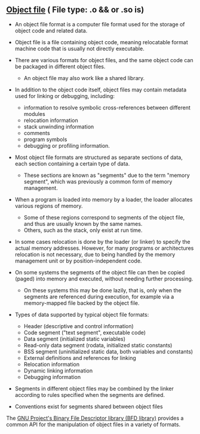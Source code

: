 ## [Object file](https://en.wikipedia.org/wiki/Object_file)  ( File type: .o && or .so is)

- An object file format is a computer file format used for the storage of object code and related data.

- Object file is a file containing object code, meaning relocatable format machine code that is usually not directly executable.

- There are various formats for object files, and the same object code can be packaged in different object files.
  - An object file may also work like a shared library.

- In addition to the object code itself, object files may contain metadata used for linking or debugging, including:
  - information to resolve symbolic cross-references between different modules
  - relocation information
  - stack unwinding information
  -  comments
  - program symbols
  - debugging or profiling information.

- Most object file formats are structured as separate sections of data, each section containing a certain type of data.
  - These sections are known as "segments" due to the term "memory segment", which was previously a common form of memory management.
- When a program is loaded into memory by a loader, the loader allocates various regions of memory.
  - Some of these regions correspond to segments of the object file, and thus are usually known by the same names.
  - Others, such as the stack, only exist at run time.

- In some cases relocation is done by the loader (or linker) to specify the actual memory addresses. However, for many programs or architectures relocation is not necessary, due to being handled by the memory management unit or by position-independent code.

- On some systems the segments of the object file can then be copied (paged) into memory and executed, without needing further processing.
  - On these systems this may be done lazily, that is, only when the segments are referenced during execution, for example via a memory-mapped file backed by the object file.

- Types of data supported by typical object file formats:

  -  Header (descriptive and control information)
  -  Code segment ("text segment", executable code)
  -  Data segment (initialized static variables)
  -  Read-only data segment (rodata, initialized static constants)
  -  BSS segment (uninitialized static data, both variables and constants)
  -  External definitions and references for linking
  -  Relocation information
  -  Dynamic linking information
  -  Debugging information

- Segments in different object files may be combined by the linker according to rules specified when the segments are defined.
- Conventions exist for segments shared between object files

The [GNU Project's Binary File Descriptor library (BFD library)](https://en.wikipedia.org/wiki/Binary_File_Descriptor_library
) provides a common API for the manipulation of object files in a variety of formats.
